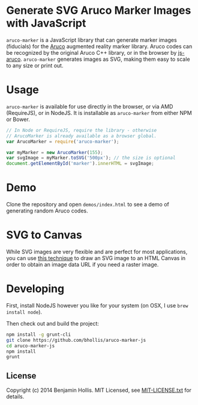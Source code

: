 # Generate SVG Aruco Marker Images with JavaScript

`aruco-marker` is a JavaScript library that can generate marker images (fiducials) for the [Aruco](http://www.uco.es/investiga/grupos/ava/node/26) augmented reality marker library. Aruco codes can be recognized by the original Aruco C++ library, or in the browser by [js-aruco](https://code.google.com/p/js-aruco/). `aruco-marker` generates images as SVG, making them easy to scale to any size or print out.

# Usage

`aruco-marker` is available for use directly in the browser, or via AMD (RequireJS), or in NodeJS. It is installable as `aruco-marker` from either NPM or Bower.

```javascript
// In Node or RequireJS, require the library - otherwise 
// ArucoMarker is already available as a browser global.
var ArucoMarker = require('aruco-marker');

var myMarker = new ArucoMarker(155);
var svgImage = myMarker.toSVG('500px'); // the size is optional
document.getElementById('marker').innerHTML = svgImage;
```

# Demo

Clone the repository and open `demos/index.html` to see a demo of generating random Aruco 
codes.

# SVG to Canvas

While SVG images are very flexible and are perfect for most applications, you can use [this technique](https://developer.mozilla.org/en-US/docs/HTML/Canvas/Drawing_DOM_objects_into_a_canvas) to draw an SVG image to an HTML Canvas in order to obtain an image data URL if you need a raster image.

# Developing

First, install NodeJS however you like for your system (on OSX, I use `brew install node`).

Then check out and build the project:

```bash
npm install -g grunt-cli
git clone https://github.com/bhollis/aruco-marker-js
cd aruco-marker-js
npm install
grunt
```

## License

Copyright (c) 2014 Benjamin Hollis. MIT Licensed, see [MIT-LICENSE.txt](https://github.com/bhollis/aruco-marker/blob/master/MIT-LICENSE.txt) for details.
